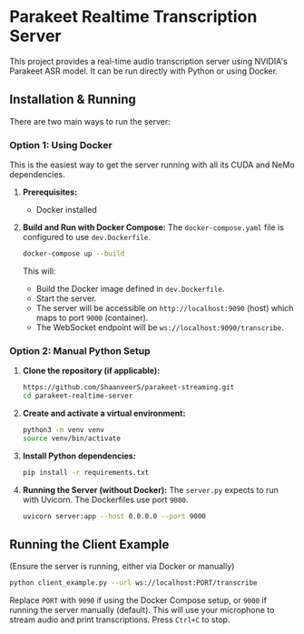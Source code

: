 # Parakeet Realtime Transcription Server

This project provides a real-time audio transcription server using NVIDIA's Parakeet ASR model. It can be run directly with Python or using Docker.

## Installation & Running

There are two main ways to run the server:

### Option 1: Using Docker

This is the easiest way to get the server running with all its CUDA and NeMo dependencies.

1. **Prerequisites:**

   * Docker installed
2. **Build and Run with Docker Compose:**
   The `docker-compose.yaml` file is configured to use `dev.Dockerfile`.

   ```bash
   docker-compose up --build
   ```

   This will:

   * Build the Docker image defined in `dev.Dockerfile`.
   * Start the server.
   * The server will be accessible on `http://localhost:9090` (host) which maps to port `9000` (container).
   * The WebSocket endpoint will be `ws://localhost:9090/transcribe`.

### Option 2: Manual Python Setup

1. **Clone the repository (if applicable):**

   ```bash
   https://github.com/ShaanveerS/parakeet-streaming.git
   cd parakeet-realtime-server 
   ```
2. **Create and activate a virtual environment:**

   ```bash
   python3 -m venv venv
   source venv/bin/activate
   ```
3. **Install Python dependencies:**

   ```bash
   pip install -r requirements.txt 
   ```
4. **Running the Server (without Docker):**
   The `server.py` expects to run with Uvicorn. The Dockerfiles use port `9000`.

   ```bash
   uvicorn server:app --host 0.0.0.0 --port 9000
   ```

## Running the Client Example

(Ensure the server is running, either via Docker or manually)

```bash
python client_example.py --url ws://localhost:PORT/transcribe
```

Replace `PORT` with `9090` if using the Docker Compose setup, or `9000` if running the server manually (default).
This will use your microphone to stream audio and print transcriptions. Press `Ctrl+C` to stop.
